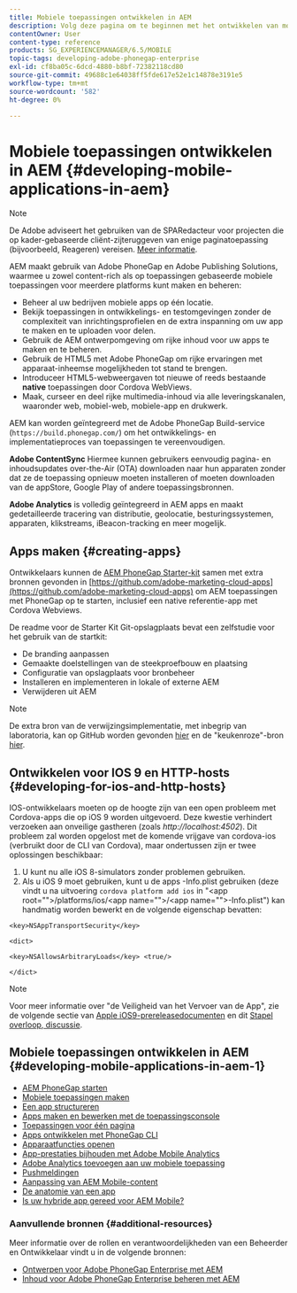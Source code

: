 ```yaml
---
title: Mobiele toepassingen ontwikkelen in AEM
description: Volg deze pagina om te beginnen met het ontwikkelen van mobiele toepassingen in AEM met Adobe PhoneGap Enterprise.
contentOwner: User
content-type: reference
products: SG_EXPERIENCEMANAGER/6.5/MOBILE
topic-tags: developing-adobe-phonegap-enterprise
exl-id: cf8ba05c-6dcd-4880-b8bf-72382118cd80
source-git-commit: 49688c1e64038ff5fde617e52e1c14878e3191e5
workflow-type: tm+mt
source-wordcount: '582'
ht-degree: 0%

---
```


# Mobiele toepassingen ontwikkelen in AEM {#developing-mobile-applications-in-aem}

>[!NOTE]
>
>De Adobe adviseert het gebruiken van de SPARedacteur voor projecten die op kader-gebaseerde cliënt-zijteruggeven van enige paginatoepassing (bijvoorbeeld, Reageren) vereisen. [Meer informatie](/help/sites-developing/spa-overview.md).

AEM maakt gebruik van Adobe PhoneGap en Adobe Publishing Solutions, waarmee u zowel content-rich als op toepassingen gebaseerde mobiele toepassingen voor meerdere platforms kunt maken en beheren:

* Beheer al uw bedrijven mobiele apps op één locatie.
* Bekijk toepassingen in ontwikkelings- en testomgevingen zonder de complexiteit van inrichtingsprofielen en de extra inspanning om uw app te maken en te uploaden voor delen.
* Gebruik de AEM ontwerpomgeving om rijke inhoud voor uw apps te maken en te beheren.
* Gebruik de HTML5 met Adobe PhoneGap om rijke ervaringen met apparaat-inheemse mogelijkheden tot stand te brengen.
* Introduceer HTML5-webweergaven tot nieuwe of reeds bestaande **native** toepassingen door Cordova WebViews.
* Maak, curseer en deel rijke multimedia-inhoud via alle leveringskanalen, waaronder web, mobiel-web, mobiele-app en drukwerk.

AEM kan worden geïntegreerd met de Adobe PhoneGap Build-service (`https://build.phonegap.com/`) om het ontwikkelings- en implementatieproces van toepassingen te vereenvoudigen.

**Adobe ContentSync** Hiermee kunnen gebruikers eenvoudig pagina- en inhoudsupdates over-the-Air (OTA) downloaden naar hun apparaten zonder dat ze de toepassing opnieuw moeten installeren of moeten downloaden van de appStore, Google Play of andere toepassingsbronnen.

**Adobe Analytics** is volledig geïntegreerd in AEM apps en maakt gedetailleerde tracering van distributie, geolocatie, besturingssystemen, apparaten, klikstreams, iBeacon-tracking en meer mogelijk.

## Apps maken {#creating-apps}

Ontwikkelaars kunnen de [AEM PhoneGap Starter-kit](https://github.com/Adobe-Marketing-Cloud/aem-phonegap-starter-kit) samen met extra bronnen gevonden in [https://github.com/adobe-marketing-cloud-apps](https://github.com/adobe-marketing-cloud-apps) om AEM toepassingen met PhoneGap op te starten, inclusief een native referentie-app met Cordova Webviews.

De readme voor de Starter Kit Git-opslagplaats bevat een zelfstudie voor het gebruik van de startkit:

* De branding aanpassen
* Gemaakte doelstellingen van de steekproefbouw en plaatsing
* Configuratie van opslagplaats voor bronbeheer
* Installeren en implementeren in lokale of externe AEM
* Verwijderen uit AEM

>[!NOTE]
>
>De extra bron van de verwijzingsimplementatie, met inbegrip van laboratoria, kan op GitHub worden gevonden [hier](https://github.com/adobe-marketing-cloud-apps) en de &quot;keukenroze&quot;-bron [hier](https://github.com/blefebvre/aem-phonegap-kitchen-sink).

## Ontwikkelen voor IOS 9 en HTTP-hosts {#developing-for-ios-and-http-hosts}

IOS-ontwikkelaars moeten op de hoogte zijn van een open probleem met Cordova-apps die op iOS 9 worden uitgevoerd. Deze kwestie verhindert verzoeken aan onveilige gastheren (zoals *http://localhost:4502*). Dit probleem zal worden opgelost met de komende vrijgave van cordova-ios (verbruikt door de CLI van Cordova), maar ondertussen zijn er twee oplossingen beschikbaar:

1. U kunt nu alle iOS 8-simulators zonder problemen gebruiken.
1. Als u iOS 9 moet gebruiken, kunt u de apps -Info.plist gebruiken (deze vindt u na uitvoering `cordova platform add ios` in &quot;&lt;app root=&quot;&quot;>/platforms/ios/&lt;app name=&quot;&quot;>/&lt;app name=&quot;&quot;>-Info.plist&quot;) kan handmatig worden bewerkt en de volgende eigenschap bevatten:

```
<key>NSAppTransportSecurity</key>

<dict>

<key>NSAllowsArbitraryLoads</key> <true/>

</dict>
```

>[!NOTE]
>
>Voor meer informatie over &quot;de Veiligheid van het Vervoer van de App&quot;, zie de volgende sectie van [Apple iOS9-prereleasedocumenten](https://developer.apple.com/library/prerelease/ios/releasenotes/General/WhatsNewIniOS/Articles/iOS9.html#//apple_ref/doc/uid/TP40016198-SW14) en dit [Stapel overloop, discussie](https://stackoverflow.com/questions/30751053/ios9-ats-what-about-html5-based-apps/).

## Mobiele toepassingen ontwikkelen in AEM {#developing-mobile-applications-in-aem-1}

* [AEM PhoneGap starten](/help/mobile/starting-aem-phonegap-app.md)
* [Mobiele toepassingen maken](/help/mobile/building-app-mobile-phonegap.md)
* [Een app structureren](/help/mobile/phonegap-structure-an-app.md)
* [Apps maken en bewerken met de toepassingsconsole](/help/mobile/phonegap-apps-console.md)
* [Toepassingen voor één pagina](/help/mobile/phonegap-single-page-applications.md)
* [Apps ontwikkelen met PhoneGap CLI](/help/mobile/phonegap-apps-pg-cli.md)
* [Apparaatfuncties openen](/help/mobile/phonegap-access-device-features.md)
* [App-prestaties bijhouden met Adobe Mobile Analytics](/help/mobile/phonegap-intro-to-app-analytics.md)
* [Adobe Analytics toevoegen aan uw mobiele toepassing](/help/mobile/phonegap-add-analytics-to-apps.md)
* [Pushmeldingen](/help/mobile/phonegap-push-notifications.md)
* [Aanpassing van AEM Mobile-content](/help/mobile/phonegap-aem-mobile-content-personalization.md)
* [De anatomie van een app](/help/mobile/phonegap-apps-arch.md)
* [Is uw hybride app gereed voor AEM Mobile?](/help/mobile/phonegap-adding-content-to-imported-app.md)

### Aanvullende bronnen {#additional-resources}

Meer informatie over de rollen en verantwoordelijkheden van een Beheerder en Ontwikkelaar vindt u in de volgende bronnen:

* [Ontwerpen voor Adobe PhoneGap Enterprise met AEM](/help/mobile/phonegap.md)
* [Inhoud voor Adobe PhoneGap Enterprise beheren met AEM](/help/mobile/administer-phonegap.md)
